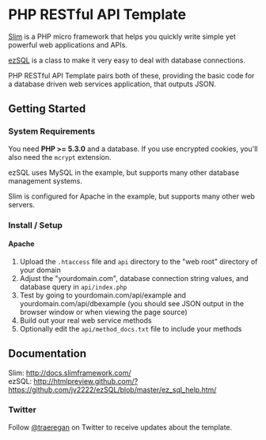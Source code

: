 PHP RESTful API Template
========================

[Slim](https://github.com/codeguy/Slim) is a PHP micro framework that helps you quickly write simple yet powerful web applications and APIs.

[ezSQL](https://github.com/jv2222/ezSQL) is a class to make it very easy to deal with database connections.

PHP RESTful API Template pairs both of these, providing the basic code for a database driven web services application, that outputs JSON.

## Getting Started

### System Requirements

You need **PHP >= 5.3.0** and a database. If you use encrypted cookies, you'll also need the `mcrypt` extension.

ezSQL uses MySQL in the example, but supports many other database management systems.

Slim is configured for Apache in the example, but supports many other web servers.

### Install / Setup

#### Apache

1. Upload the `.htaccess` file and `api` directory to the "web root" directory of your domain
2. Adjust the "yourdomain.com", database connection string values, and database query in `api/index.php`
3. Test by going to yourdomain.com/api/example and yourdomain.com/api/dbexample (you should see JSON output in the browser window or when viewing the page source)
4. Build out your real web service methods
5. Optionally edit the `api/method_docs.txt` file to include your methods

## Documentation

Slim: <http://docs.slimframework.com/>  
ezSQL: <http://htmlpreview.github.com/?https://github.com/jv2222/ezSQL/blob/master/ez_sql_help.htm/>

### Twitter

Follow [@traeregan](http://www.twitter.com/traeregan) on Twitter to receive updates about the template.